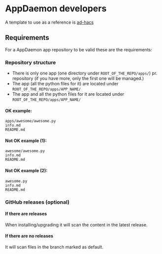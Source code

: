 # AppDaemon developers

A template to use as a reference is [ad-hacs](https://github.com/ludeeus/ad-hacs)

## Requirements

For a AppDaemon app repository to be valid these are the requirements:

### Repository structure

- There is only one app (one directory under `ROOT_OF_THE_REPO/apps/`) pr. repository (if you have more, only the first one will be managed.)
- The app (all the python files for it) are located under `ROOT_OF_THE_REPO/apps/APP_NAME/`
- The app and all the python files for it are located under `ROOT_OF_THE_REPO/apps/APP_NAME/`

#### OK example:

```text
apps/awesome/awesome.py
info.md
README.md
```

#### Not OK example (1):

```text
awesome/awesome.py
info.md
README.md
```

#### Not OK example (2):

```text
awesome.py
info.md
README.md
```

### GitHub releases (optional)

#### If there are releases

When installing/upgrading it will scan the content in the latest release.

#### If there are no releases

It will scan files in the branch marked as default.

<!-- Disable sidebar -->
<script>
let sidebar = document.getElementsByClassName("col-md-3")[0];
sidebar.parentNode.removeChild(sidebar);
document.getElementsByClassName("col-md-9")[0].style.cssText = "width:70%;display:block;margin-left:15%";
</script>
<!-- Disable sidebar -->